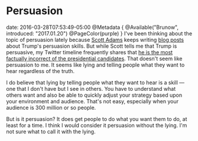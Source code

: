 # Persuasion
date: 2016-03-28T07:53:49-05:00
@Metadata {
  @Available("Brunow", introduced: "2017.01.20")
  @PageColor(purple)
}
I've been thinking about the topic of persuasion lately because [Scott Adams](https://en.m.wikipedia.org/wiki/Scott_Adams) keeps writing [blog posts](http://blog.dilbert.com/tagged/Trump) about Trump's persuasion skills. But while Scott tells me that Trump is persuasive, my Twitter timeline frequently shares that [he is the most factually incorrect of the presidential candidates](http://www.politifact.com/truth-o-meter/lists/people/fact-checking-2016-gop-presidential-candidates/). That doesn't seem like persuasion to me. It seems like lying and telling people what they want to hear regardless of the truth.

I do believe that lying by telling people what they want to hear is a skill &mdash; one that I don't have but I see in others. You have to understand what others want and also be able to quickly adjust your strategy based upon your environment and audience. That's not easy, especially when your audience is 300 million or so people.

But is it persuasion? It does get people to do what you want them to do, at least for a time. I think I would consider it persuasion without the lying. I'm not sure what to call it with the lying.
